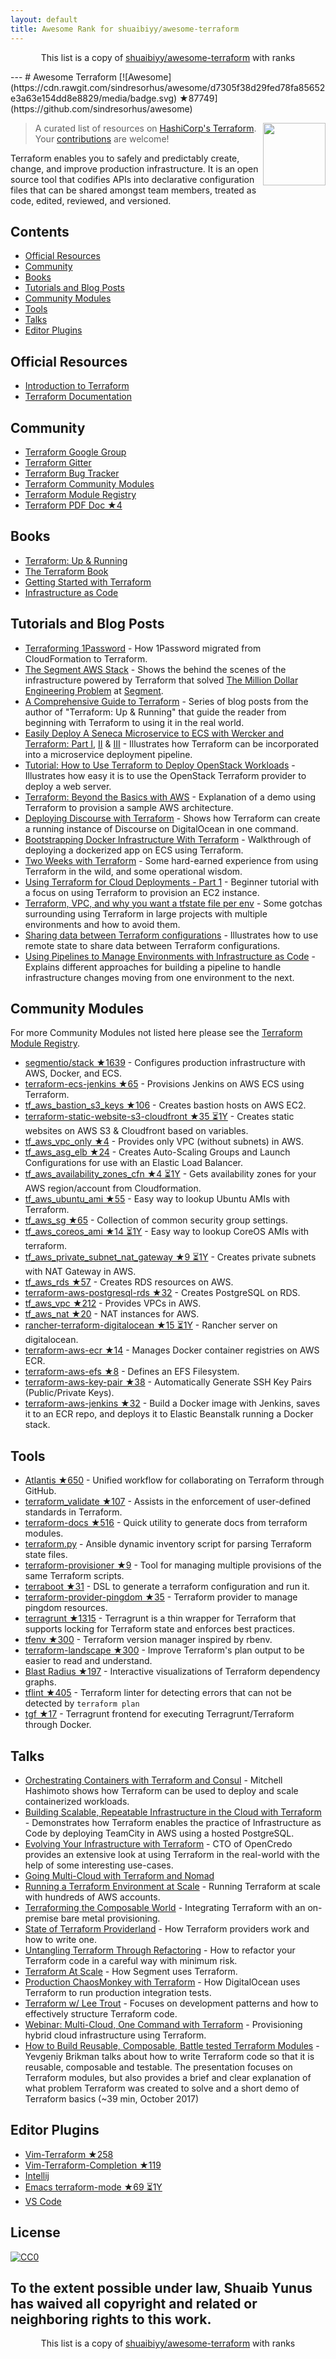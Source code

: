 ```yaml
---
layout: default
title: Awesome Rank for shuaibiyy/awesome-terraform
---
```


<p align="center">
	This list is a copy of <a href="https://github.com/shuaibiyy/awesome-terraform">shuaibiyy/awesome-terraform</a> with ranks
</p>
---
# Awesome Terraform [![Awesome](https://cdn.rawgit.com/sindresorhus/awesome/d7305f38d29fed78fa85652e3a63e154dd8e8829/media/badge.svg) ★87749](https://github.com/sindresorhus/awesome)

> A curated list of resources on [HashiCorp's Terraform](https://www.terraform.io/).
[<img src="https://rawgit.com/shuaibiyy/awesome-terraform/master/terraform.svg" align="right" width="100">](https://terraform.io)
Your [contributions](https://github.com/shuaibiyy/awesome-terraform/blob/master/contributing.md) are welcome!

Terraform enables you to safely and predictably create, change, and improve production infrastructure. It is an open source tool that codifies APIs into declarative configuration files that can be shared amongst team members, treated as code, edited, reviewed, and versioned.

## Contents

* [Official Resources](#official-resources)
* [Community](#community)
* [Books](#books)
* [Tutorials and Blog Posts](#tutorials-and-blog-posts)
* [Community Modules](#community-modules)
* [Tools](#tools)
* [Talks](#talks)
* [Editor Plugins](#editor-plugins)

## Official Resources

* [Introduction to Terraform](https://www.terraform.io/intro/)
* [Terraform Documentation](https://www.terraform.io/docs/)

## Community

* [Terraform Google Group](https://groups.google.com/forum/#!forum/terraform-tool)
* [Terraform Gitter](https://gitter.im/hashicorp-terraform)
* [Terraform Bug Tracker](https://github.com/hashicorp/terraform/issues)
* [Terraform Community Modules](https://github.com/terraform-community-modules)
* [Terraform Module Registry](https://registry.terraform.io/)
* [Terraform PDF Doc ★4](https://github.com/dohsimpson/terraform-doc-pdf)

## Books

* [Terraform: Up & Running](http://www.terraformupandrunning.com/?ref=gruntwork-blog-comprehensive-terraform)
* [The Terraform Book](https://terraformbook.com/)
* [Getting Started with Terraform](https://www.amazon.com/Getting-Started-Terraform-Kirill-Shirinkin/dp/1786465108/)
* [Infrastructure as Code](http://shop.oreilly.com/product/0636920039297.do)

## Tutorials and Blog Posts

* [Terraforming 1Password](https://blog.agilebits.com/2018/01/25/terraforming-1password/) - How 1Password migrated from CloudFormation to Terraform.
* [The Segment AWS Stack](https://segment.com/blog/the-segment-aws-stack/) - Shows the behind the scenes of the infrastructure powered by Terraform that solved [The Million Dollar Engineering Problem](https://segment.com/blog/the-million-dollar-eng-problem/) at [Segment](https://segment.com/).
* [A Comprehensive Guide to Terraform](https://blog.gruntwork.io/a-comprehensive-guide-to-terraform-b3d32832baca#.w9x897ywp) - Series of blog posts from the author of "Terraform: Up & Running" that guide the reader from beginning with Terraform to using it in the real world.
* [Easily Deploy A Seneca Microservice to ECS with Wercker and Terraform: Part I](http://chiefy.github.io/easily-deploy-a-seneca-microservice-to-ecs-with-wercker-and-terraform-part-i/), [II](http://chiefy.github.io/easily-deploy-a-seneca-microservice-to-ecs-with-wercker-and-terraform-part-ii/) & [III](http://chiefy.github.io/easily-deploy-a-seneca-microservice-to-ecs-with-wercker-and-terraform-part-i/) - Illustrates how Terraform can be incorporated into a microservice deployment pipeline.
* [Tutorial: How to Use Terraform to Deploy OpenStack Workloads](http://www.stratoscale.com/blog/openstack/tutorial-how-to-use-terraform-to-deploy-openstack-workloads/) - Illustrates how easy it is to use the OpenStack Terraform provider to deploy a web server.
* [Terraform: Beyond the Basics with AWS](https://aws.amazon.com/blogs/apn/terraform-beyond-the-basics-with-aws/) - Explanation of a demo using Terraform to provision a sample AWS architecture.
* [Deploying Discourse with Terraform](https://www.hashicorp.com/blog/terraform-discourse.html) - Shows how Terraform can create a running instance of Discourse on DigitalOcean in one command.
* [Bootstrapping Docker Infrastructure With Terraform](http://vilkeliskis.com/blog/2016/02/10/bootstrapping-docker-with-terraform.html) - Walkthrough of deploying a dockerized app on ECS using Terraform.
* [Two Weeks with Terraform](https://charity.wtf/2016/02/23/two-weeks-with-terraform/) - Some hard-earned experience from using Terraform in the wild, and some operational wisdom.
* [Using Terraform for Cloud Deployments - Part 1](https://dev.to/koenighotze/using-terraform-for-cloud-deployments---part-1) - Beginner tutorial with a focus on using Terraform to provision an EC2 instance.
* [Terraform, VPC, and why you want a tfstate file per env](https://charity.wtf/2016/03/30/terraform-vpc-and-why-you-want-a-tfstate-file-per-env/) - Some gotchas surrounding using Terraform in large projects with multiple environments and how to avoid them.
* [Sharing data between Terraform configurations](https://jamesmckay.net/2016/09/sharing-data-between-terraform-configurations/) - Illustrates how to use remote state to share data between Terraform configurations.
* [Using Pipelines to Manage Environments with Infrastructure as Code](https://medium.com/@kief/https-medium-com-kief-using-pipelines-to-manage-environments-with-infrastructure-as-code-b37285a1cbf5) - Explains different approaches for building a pipeline to handle infrastructure changes moving from one environment to the next.

## Community Modules

For more Community Modules not listed here please see the [Terraform Module Registry](https://registry.terraform.io/).

* [segmentio/stack ★1639](https://github.com/segmentio/stack) - Configures production infrastructure with AWS, Docker, and ECS.
* [terraform-ecs-jenkins ★65](https://github.com/shuaibiyy/terraform-ecs-jenkins) - Provisions Jenkins on AWS ECS using Terraform.
* [tf_aws_bastion_s3_keys ★106](https://github.com/terraform-community-modules/tf_aws_bastion_s3_keys) - Creates bastion hosts on AWS EC2.
* [terraform-static-website-s3-cloudfront ★35 ⏳1Y](https://github.com/sjevs/terraform-static-website-s3-cloudfront) - Creates static websites on AWS S3 & Cloudfront based on variables.
* [tf_aws_vpc_only ★4](https://github.com/terraform-community-modules/tf_aws_vpc_only) - Provides only VPC (without subnets) in AWS.
* [tf_aws_asg_elb ★24](https://github.com/terraform-community-modules/tf_aws_asg_elb) - Creates Auto-Scaling Groups and Launch Configurations for use with an Elastic Load Balancer.
* [tf_aws_availability_zones_cfn ★4 ⏳1Y](https://github.com/terraform-community-modules/tf_aws_availability_zones_cfn) - Gets availability zones for your AWS region/account from Cloudformation.
* [tf_aws_ubuntu_ami ★55](https://github.com/terraform-community-modules/tf_aws_ubuntu_ami) - Easy way to lookup Ubuntu AMIs with Terraform.
* [tf_aws_sg ★65](https://github.com/terraform-community-modules/tf_aws_sg) - Collection of common security group settings.
* [tf_aws_coreos_ami ★14 ⏳1Y](https://github.com/terraform-community-modules/tf_aws_coreos_ami) - Easy way to lookup CoreOS AMIs with terraform.
* [tf_aws_private_subnet_nat_gateway ★9 ⏳1Y](https://github.com/terraform-community-modules/tf_aws_private_subnet_nat_gateway) - Creates private subnets with NAT Gateway in AWS.
* [tf_aws_rds ★57](https://github.com/terraform-aws-modules/terraform-aws-rds) - Creates RDS resources on AWS.
* [terraform-aws-postgresql-rds ★32](https://github.com/azavea/terraform-aws-postgresql-rds) - Creates PostgreSQL on RDS.
* [tf_aws_vpc ★212](https://github.com/terraform-community-modules/tf_aws_vpc) - Provides VPCs in AWS.
* [tf_aws_nat ★20](https://github.com/terraform-community-modules/tf_aws_nat) - NAT instances for AWS.
* [rancher-terraform-digitalocean ★15 ⏳1Y](https://github.com/lunagt/rancher-terraform-digitalocean) - Rancher server on digitalocean.
* [terraform-aws-ecr ★14](https://github.com/cloudposse/terraform-aws-ecr) - Manages Docker container registries on AWS ECR.
* [terraform-aws-efs ★8](https://github.com/cloudposse/terraform-aws-efs) - Defines an EFS Filesystem.
* [terraform-aws-key-pair ★38](https://github.com/cloudposse/terraform-aws-key-pair) - Automatically Generate SSH Key Pairs (Public/Private Keys).
* [terraform-aws-jenkins ★32](https://github.com/cloudposse/terraform-aws-jenkins) - Build a Docker image with Jenkins, saves it to an ECR repo, and deploys it to Elastic Beanstalk running a Docker stack.

## Tools

* [Atlantis ★650](https://github.com/hootsuite/atlantis) - Unified workflow for collaborating on Terraform through GitHub.
* [terraform_validate ★107](https://github.com/elmundio87/terraform_validate) - Assists in the enforcement of user-defined standards in Terraform.
* [terraform-docs ★516](https://github.com/segmentio/terraform-docs) - Quick utility to generate docs from terraform modules.
* [terraform.py](https://github.com/ciscocloud/terraform.py) - Ansible dynamic inventory script for parsing Terraform state files.
* [terraform-provisioner ★9](https://github.com/shuaibiyy/terraform-provisioner) - Tool for managing multiple provisions of the same Terraform scripts.
* [terraboot ★31](https://github.com/MastodonC/terraboot) - DSL to generate a terraform configuration and run it.
* [terraform-provider-pingdom ★35](https://github.com/russellcardullo/terraform-provider-pingdom) - Terraform provider to manage pingdom resources.
* [terragrunt ★1315](https://github.com/gruntwork-io/terragrunt) - Terragrunt is a thin wrapper for Terraform that supports locking for Terraform state and enforces best practices.
* [tfenv ★300](https://github.com/kamatama41/tfenv) - Terraform version manager inspired by rbenv.
* [terraform-landscape ★300](https://github.com/coinbase/terraform-landscape) - Improve Terraform's plan output to be easier to read and understand.
* [Blast Radius ★197](https://github.com/28mm/blast-radius) - Interactive visualizations of Terraform dependency graphs.
* [tflint ★405](https://github.com/wata727/tflint) - Terraform linter for detecting errors that can not be detected by `terraform plan`
* [tgf ★17](https://github.com/coveo/tgf) - Terragrunt frontend for executing Terragrunt/Terraform through Docker.


## Talks

* [Orchestrating Containers with Terraform and Consul](https://www.infoq.com/presentations/terraform-consul) - Mitchell Hashimoto shows how Terraform can be used to deploy and scale containerized workloads.
* [Building Scalable, Repeatable Infrastructure in the Cloud with Terraform](https://www.youtube.com/watch?v=cG7pcksTAnY) - Demonstrates how Terraform enables the practice of Infrastructure as Code by deploying TeamCity in AWS using a hosted PostgreSQL.
* [Evolving Your Infrastructure with Terraform](https://www.youtube.com/watch?v=wgzgVm7Sqlk) - CTO of OpenCredo provides an extensive look at using Terraform in the real-world with the help of some interesting use-cases.
* [Going Multi-Cloud with Terraform and Nomad](https://www.youtube.com/watch?v=e42A4aBZUkQ)
* [Running a Terraform Environment at Scale](https://www.youtube.com/watch?v=3JVGSq7QIS0) - Running Terraform at scale with hundreds of AWS accounts.
* [Terraforming the Composable World](https://www.youtube.com/watch?v=cHrOXPatFeg) - Integrating Terraform with an on-premise bare metal provisioning.
* [State of Terraform Providerland](https://www.youtube.com/watch?v=ar1PF5iDtbg) - How Terraform providers work and how to write one.
* [Untangling Terraform Through Refactoring](https://www.youtube.com/watch?v=OH6iDKaXpZs) - How to refactor your Terraform code in a careful way with minimum risk.
* [Terraform At Scale](https://www.youtube.com/watch?v=RldRDryLiXs) - How Segment uses Terraform.
* [Production ChaosMonkey with Terraform](https://www.youtube.com/watch?v=CPI6W3LK0-g) - How DigitalOcean uses Terraform to run production integration tests.
* [Terraform w/ Lee Trout](https://www.youtube.com/watch?v=p2ESyuqPw1A) - Focuses on development patterns and how to effectively structure Terraform code.
* [Webinar: Multi-Cloud, One Command with Terraform](https://www.youtube.com/watch?v=adzqsywrJKk) - Provisioning hybrid cloud infrastructure using Terraform.
* [How to Build Reusable, Composable, Battle tested Terraform Modules](https://www.youtube.com/watch?v=LVgP63BkhKQ) - Yevgeniy Brikman talks about how to write Terraform code so that it is reusable, composable and testable. The presentation focuses on Terraform modules, but also provides a brief and clear explanation of what problem Terraform was created to solve and a short demo of Terraform basics (~39 min, October 2017)

## Editor Plugins

* [Vim-Terraform ★258](https://github.com/hashivim/vim-terraform)
* [Vim-Terraform-Completion ★119](https://github.com/juliosueiras/vim-terraform-completion)
* [Intellij](https://plugins.jetbrains.com/plugin/7808-hashicorp-terraform--hcl-language-support)
* [Emacs terraform-mode ★69 ⏳1Y](https://github.com/syohex/emacs-terraform-mode)
* [VS Code](https://marketplace.visualstudio.com/items?itemName=mauve.terraform)

## License

[![CC0](http://mirrors.creativecommons.org/presskit/buttons/88x31/svg/cc-zero.svg)](https://creativecommons.org/publicdomain/zero/1.0/)

To the extent possible under law, Shuaib Yunus has waived all copyright and related or neighboring rights to this work.
---
<p align="center">
	This list is a copy of <a href="https://github.com/shuaibiyy/awesome-terraform">shuaibiyy/awesome-terraform</a> with ranks
</p>
